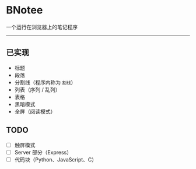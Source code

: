 # BNotee

一个运行在浏览器上的笔记程序

* * *

## 已实现

- 标题
- 段落
- 分割线（程序内称为 `割线`）
- 列表（序列 / 乱列）
- 表格
- 黑暗模式
- 全屏（阅读模式）

## TODO

- [ ] 触屏模式
- [ ] Server 部分（Express）
- [ ] 代码块（Python、JavaScript、C）
